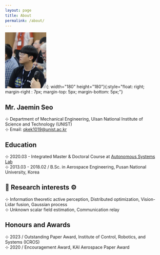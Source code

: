```yaml
---
layout: page
title: About
permalink: /about/
---
```

![profile](/assets/img/profile.png){: width="180" height="180"}{:style="float: right; margin-right : 7px; margin-top: 5px; margin-bottom: 5px;"}

## Mr. Jaemin Seo
  ⊹ Department of Mechanical Engineering, Ulsan National Institute of Science and Technology (UNIST) <br>
  ⊹ Email: qkek1019@unist.ac.kr 

## Education
  ⊹ 2020.03 - Integrated Master & Doctoral Course at [Autonomous Systems Lab](https://sites.google.com/site/aslunist/news?authuser=0) <br>
  ⊹ 2013.03 - 2018.02 / B.Sc. in Aerospace Engineering, Pusan National University, Korea

## 🔎 Research interests ⚙️ 
  ⊹ Information theoretic active perception, Distributed optimization, Vision-Lidar fusion, Gaussian process <br>
  ⊹ Unknown scalar field estimation, Communication relay

## Honours and Awards
  ⊹ 2023 / Outstanding Paper Award, Institute of Control, Robotics, and Systems (ICROS) <br>
  ⊹ 2020 / Encouragement Award, KAI Aerospace Paper Award


[jekyll-organization]: https://github.com/jekyll
